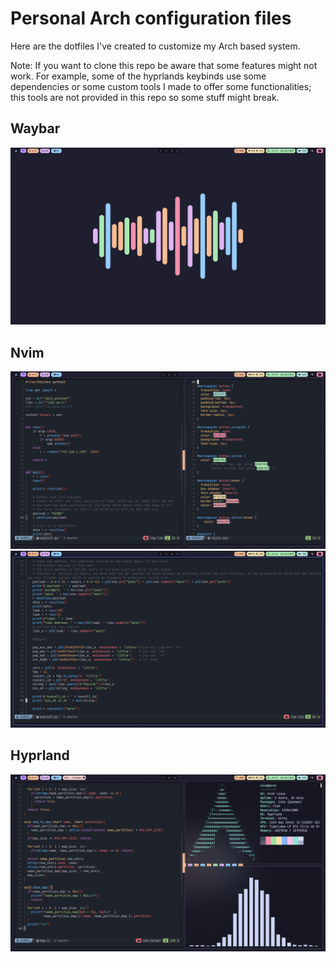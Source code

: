 # Personal Arch configuration files

Here are the dotfiles I've created to customize my Arch based system.

Note: If you want to clone this repo be aware that some features might not work. For example, some of the hyprlands keybinds use some dependencies or some custom tools I made to offer some functionalities; this tools are not provided in this repo so some stuff might break.

## Waybar

![image](.screenshots/image2.png)


## Nvim

![image](.screenshots/nvim.png)
![image](.screenshots/nvim2.png)



## Hyprland

![image](.screenshots/image4.png) 
